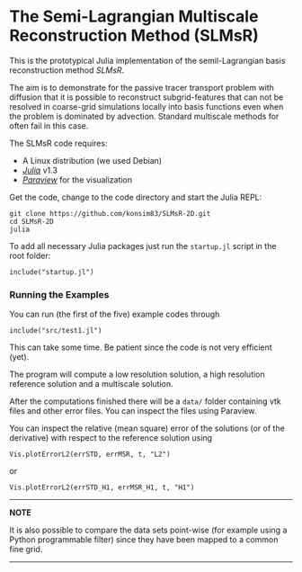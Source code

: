 # The Semi-Lagrangian Multiscale Reconstruction Method (SLMsR)

This is the prototypical Julia implementation of the semil-Lagrangian basis reconstruction method *SLMsR*.

The aim is to demonstrate for the passive tracer transport problem with diffusion that it is
possible to reconstruct subgrid-features that can not be resolved 
in coarse-grid simulations locally into basis functions even when the
problem is dominated by advection. Standard multiscale methods for often fail in
this case.


The SLMsR code requires:

* A Linux distribution (we used Debian)
* *[Julia](www.julialang.com)* v1.3	
* *[Paraview](https://www.paraview.org/)* for the visualization

Get the code, change to the code directory and start the Julia REPL:

```
git clone https://github.com/konsim83/SLMsR-2D.git
cd SLMsR-2D
julia
```

To add all necessary Julia packages just run the <code>startup.jl</code> script 
in the root folder:

```@julia
include("startup.jl")
```



### Running the Examples

You can run (the first of the five) example codes through

```@julia
include("src/test1.jl")
```

This can take some time. Be patient since the code is not very efficient (yet).

The program will compute a low resolution solution, a high resolution reference solution
and a multiscale solution.

After the computations finished there will be a <code>data/</code> folder containing 
vtk files and other error files. You can inspect the files using Paraview.

You can inspect the relative (mean square) error of the solutions 
(or of the derivative) with respect to the reference solution using 

```@julia
Vis.plotErrorL2(errSTD, errMSR, t, "L2")
```

or 

```@julia
Vis.plotErrorL2(errSTD_H1, errMSR_H1, t, "H1")
```


---
**NOTE**

It is also possible to compare the data sets point-wise (for example using a Python
programmable filter) since they have been mapped to a common fine grid.
 
---
